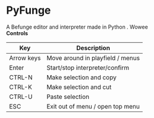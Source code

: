 # PyFunge
A Befunge editor and interpreter made in Python . Wowee <br />
**Controls** <br />

| Key | Description |
| --- | --- |
| Arrow keys | Move around in playfield / menus |
| Enter | Start/stop interpreter/confirm |
| CTRL-N | Make selection and copy |
| CTRL-K | Make selection and cut |
| CTRL-U | Paste selection |
| ESC | Exit out of menu / open top menu |
